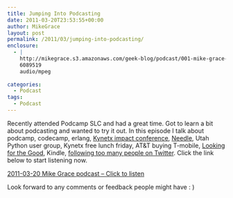 ```yaml
---
title: Jumping Into Podcasting
date: 2011-03-20T23:53:55+00:00
author: MikeGrace
layout: post
permalink: /2011/03/jumping-into-podcasting/
enclosure:
  - |
    http://mikegrace.s3.amazonaws.com/geek-blog/podcast/001-mike-grace-podcast-march-2011-att-buys-tmobile-japan-earthquake-podcamp-codecamp-kindle-ipad-kynetx.mp3
    6089519
    audio/mpeg
    
categories:
  - Podcast
tags:
  - Podcast
---
```

Recently attended Podcamp SLC and had a great time. Got to learn a bit about podcasting and wanted to try it out. In this episode I talk about podcamp, codecamp, erlang, [Kynetx impact conference](http://impact.kynetx.com/), [Needle](http://needle.com/), Utah Python user group, Kynetx free lunch friday, AT&T buying T-mobile, [Looking for the Good](http://lds.org/liahona/2011/03/looking-for-the-good), Kindle, [following too many people on Twitter](http://geek.michaelgrace.org/2011/03/the-kynetx-app-i-really-want-to-build/). Click the link below to start listening now.

[2011-03-20 Mike Grace podcast &#8211; Click to listen](http://mikegrace.s3.amazonaws.com/geek-blog/podcast/001-mike-grace-podcast-march-2011-att-buys-tmobile-japan-earthquake-podcamp-codecamp-kindle-ipad-kynetx.mp3)

Look forward to any comments or feedback people might have : )